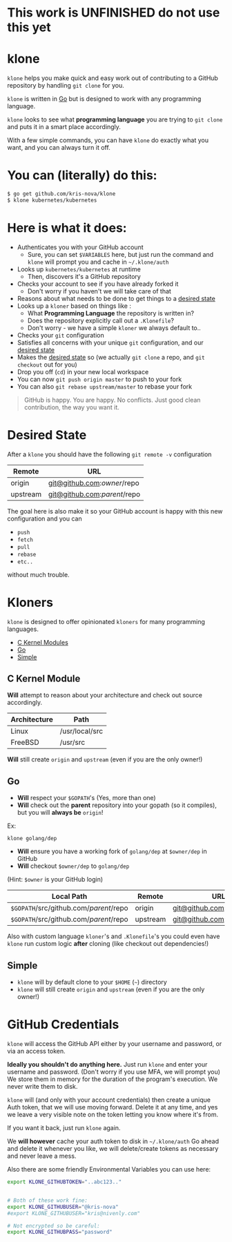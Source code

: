 # This work is UNFINISHED do not use this yet

# klone

`klone` helps you make quick and easy work out of contributing to a GitHub repository by handling `git clone` for you.

`klone` is written in [Go](https://golang.org/) but is designed to work with any programming language.

`klone` looks to see what **programming language** you are trying to `git clone` and puts it in a smart place accordingly.

With a few simple commands, you can have `klone` do exactly what you want, and you can always turn it off.

# You can (literally) do this:

```bash
$ go get github.com/kris-nova/klone
$ klone kubernetes/kubernetes
```

#  Here is what it does:

 - Authenticates you with your GitHub account
   - Sure, you can set `$VARIABLES` here, but just run the command and `klone` will prompt you and cache in `~/.klone/auth`
 - Looks up `kubernetes/kubernetes` at runtime
   - Then, discovers it's a GitHub repository
 - Checks your account to see if you have already forked it
   - Don't worry if you haven't we will take care of that
 - Reasons about what needs to be done to get things to a [desired state](https://github.com/kris-nova/klone#desired-state)
 - Looks up a `kloner` based on things like :
   - What **Programming Language** the repository is written in?
   - Does the repository explicitly call out a `.Klonefile`?
   - Don't worry - we have a simple `kloner` we always default to..
 - Checks your `git` configuration
 - Satisfies all concerns with your unique `git` configuration, and our [desired state](https://github.com/kris-nova/klone#desired-state)
 - Makes the [desired state](https://github.com/kris-nova/klone#desired-state) so (we actually `git clone` a repo, and `git checkout` out for you)
 - Drop you off (`cd`) in your new local workspace
 - You can now `git push origin master` to push to your fork
 - You can also `git rebase upstream/master` to rebase your fork


> GitHub is happy. You are happy. No conflicts. Just good clean contribution, the way you want it.

# Desired State

After a `klone` you should have the following `git remote -v` configuration

| Remote        | URL                                         |
| ------------- | ------------------------------------------- |
| origin        | git@github.com:$owner/$repo                 |
| upstream      | git@github.com:$parent/$repo                |

The goal here is also make it so your GitHub account is happy with this new configuration and you can

 - `push`
 - `fetch`
 - `pull`
 - `rebase`
 - `etc..`

without much trouble.

# Kloners

`klone` is designed to offer opinionated `kloners` for many programming languages.

 - [C Kernel Modules](https://github.com/kris-nova/klone#c-kernel-module)
 - [Go](https://github.com/kris-nova/klone#go)
 - [Simple](https://github.com/kris-nova/klone#simple)

## C Kernel Module

 **Will** attempt to reason about your architecture and check out source accordingly.

| Architecture  | Path                                        |
| ------------- | ------------------------------------------- |
| Linux         | /usr/local/src                              |
| FreeBSD       | /usr/src                                    |

**Will** still create `origin` and `upstream` (even if you are the only owner!)

## Go

 - **Will** respect your `$GOPATH`'s (Yes, more than one)
 - **Will** check out the **parent** repository into your gopath (so it compiles), but you will **always be** ``origin``!

Ex:

```
klone golang/dep
```

 - **Will** ensure you have a working fork of `golang/dep` at `$owner/dep` in GitHub
 - **Will** checkout `$owner/dep` to `golang/dep`

 (Hint: `$owner` is your GitHub login)

 | Local Path                               | Remote     | URL                          |
 | ---------------------------------------- | ---------- | ---------------------------- |
 | `$GOPATH`/src/github.com/$parent/$repo   | origin     | git@github.com:$owner/$repo  |
 | `$GOPATH`/src/github.com/$parent/$repo   | upstream   | git@github.com:$parent/$repo |


Also with custom language `kloner`'s and `.Klonefile`'s you could even have `klone` run custom logic **after** cloning (like checkout out dependencies!)

## Simple

 - `klone` will by default clone to your `$HOME` (`~`) directory
 - `klone` will still create `origin` and `upstream` (even if you are the only owner!)


# GitHub Credentials

`klone` will access the GitHub API either by your username and password, or via an access token.

**Ideally you shouldn't do anything here.**
Just run `klone` and enter your username and password. (Don't worry if you use MFA, we will prompt you)
We store them in memory for the duration of the program's execution.
We never write them to disk.

`klone` will (and only with your account credentials) then create a unique Auth token, that we will use moving forward.
Delete it at any time, and yes we leave a very visible note on the token letting you know where it's from.

If you want it back, just run `klone` again.

We **will however** cache your auth token to disk in `~/.klone/auth`
Go ahead and delete it whenever you like, we will delete/create tokens as necessary and never leave a mess.

Also there are some friendly Environmental Variables you can use here:

```bash
export KLONE_GITHUBTOKEN="..abc123.."
```


```bash

# Both of these work fine:
export KLONE_GITHUBUSER="@kris-nova"
#export KLONE_GITHUBUSER="kris@nivenly.com"

# Not encrypted so be careful:
export KLONE_GITHUBPASS="password"

```
